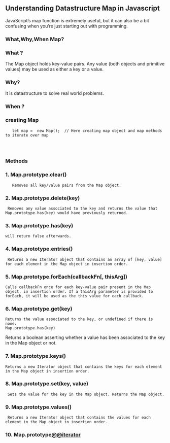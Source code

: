 ## Understanding Datastructure Map in Javascript 


JavaScript’s map function is extremely useful, but it can also be a bit confusing when you’re just starting out with programming.


### What,Why,When Map?

### What ?
The Map object holds key-value pairs. Any value (both objects and primitive values) may be used as either a key or a value.

### Why?
  It is datastructure to solve real world problems.
### When ?
  

  

### creating Map 
```
   let map =  new Map();  // Here creating map object and map methods to iterate over map
   
     
   
```
### Methods

### 1. Map.prototype.clear()
       Removes all key/value pairs from the Map object.

### 2. Map.prototype.delete(key)
     Removes any value associated to the key and returns the value that Map.prototype.has(key) would have previously returned.

### 3. Map.prototype.has(key) 
    will return false afterwards.

### 4. Map.prototype.entries()
     Returns a new Iterator object that contains an array of [key, value] for each element in the Map object in insertion order.

### 5. Map.prototype.forEach(callbackFn[, thisArg])
    Calls callbackFn once for each key-value pair present in the Map object, in insertion order. If a thisArg parameter is provided to forEach, it will be used as the this value for each callback.

### 6. Map.prototype.get(key)
    Returns the value associated to the key, or undefined if there is none.
    Map.prototype.has(key)
   Returns a boolean asserting whether a value has been associated to the key in the Map object or not.

### 7. Map.prototype.keys()
    Returns a new Iterator object that contains the keys for each element in the Map object in insertion order.

### 8. Map.prototype.set(key, value)
     Sets the value for the key in the Map object. Returns the Map object.

### 9. Map.prototype.values()
     Returns a new Iterator object that contains the values for each element in the Map object in insertion order.

### 10. Map.prototype[@@iterator]()
    
 
